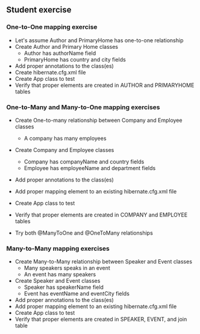 ## Student exercise

### One-to-One mapping exercise

- Let's assume Author and PrimaryHome has one-to-one relationship
- Create Author and Primary Home classes
  - Author has authorName field
  - PrimaryHome has country and city fields
- Add proper annotations to the class(es)
- Create hibernate.cfg.xml file
- Create App class to test 
- Verify that proper elements are created in AUTHOR and PRIMARYHOME tables

### One-to-Many and Many-to-One mapping exercises

- Create One-to-many relationship between Company and Employee classes
  - A company has many employees
- Create Company and Employee classes
  - Company has companyName and country fields
  - Employee has employeeName and department fields
- Add proper annotations to the class(es)
- Add proper mapping element to an existing hibernate.cfg.xml file
- Create App class to test
- Verify that proper elements are created in COMPANY and EMPLOYEE tables

- Try both @ManyToOne and @OneToMany relationships

### Many-to-Many mapping exercises

- Create Many-to-Many relationship between Speaker and Event classes
  - Many speakers speaks in an event
  - An event has many speakers
- Create Speaker and Event classes
  - Speaker has speakerName field
  - Event has eventName and eventCity fields
- Add proper annotations to the class(es)
- Add proper mapping element to an existing hibernate.cfg.xml file
- Create App class to test
- Verify that proper elements are created in SPEAKER, EVENT, and join table

